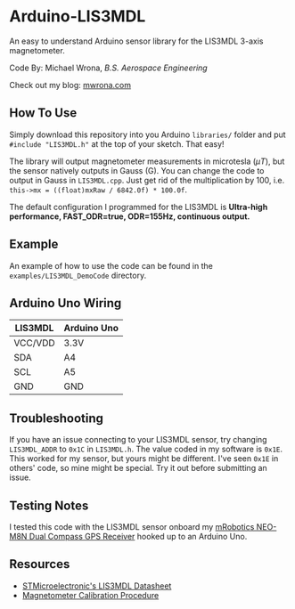 # Arduino-LIS3MDL

An easy to understand Arduino sensor library for the LIS3MDL 3-axis magnetometer.

Code By: Michael Wrona, *B.S. Aerospace Engineering*

Check out my blog: [mwrona.com](https://mwrona.com/)

## How To Use

Simply download this repository into you Arduino `libraries/` folder and put `#include "LIS3MDL.h"` at the top of your sketch. That easy!

The library will output magnetometer measurements in microtesla ($\mu T$), but the sensor natively outputs in Gauss (G). You can change the code to output in Gauss in `LIS3MDL.cpp`. Just get rid of the multiplication by 100, i.e. `this->mx = ((float)mxRaw / 6842.0f) * 100.0f`.

The default configuration I programmed for the LIS3MDL is **Ultra-high performance, FAST_ODR=true, ODR=155Hz, continuous output.**

## Example

An example of how to use the code can be found in the `examples/LIS3MDL_DemoCode` directory.


## Arduino Uno Wiring

| LIS3MDL | Arduino Uno |
| --------|--------------|
|VCC/VDD | 3.3V |
| SDA | A4 |
| SCL | A5 |
| GND | GND|


## Troubleshooting

If you have an issue connecting to your LIS3MDL sensor, try changing `LIS3MDL_ADDR` to `0x1C` in `LIS3MDL.h`. The value coded in my software is `0x1E`. This worked for my sensor, but yours might be different. I've seen `0x1E` in others' code, so mine might be special. Try it out before submitting an issue.

## Testing Notes

I tested this code with the LIS3MDL sensor onboard my [mRobotics NEO-M8N Dual Compass GPS Receiver](https://store.mrobotics.io/mRo-GPS-u-Blox-Neo-M8N-Dual-Compass-LIS3MDL-IST831-p/mro-gps003-mr.htm) hooked up to an Arduino Uno.

## Resources

* [STMicroelectronic's LIS3MDL Datasheet](https://www.st.com/resource/en/datasheet/lis3mdl.pdf)
* [Magnetometer Calibration Procedure](https://youtu.be/MinV5V1ioWg)
